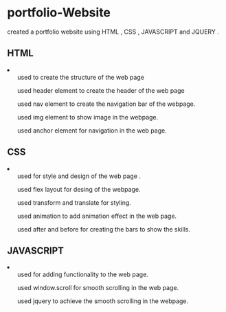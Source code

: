 # portfolio-Website
created a portfolio website using HTML , CSS , JAVASCRIPT  and JQUERY .
<h2>HTML</h2>
<li>
  <ul>used to create the structure of the web page</ul>
  <ul>used header element to create  the header of the web page</ul>
  <ul>used nav element to create the navigation bar of the webpage.</ul>
  <ul>used img element to show image in the webpage.</ul>
  <ul>used anchor element for navigation in the web page.</ul>
</li>
<h2>CSS</h2>
<li>
  <ul>used for style and design of the web page .</ul>
  <ul>used flex layout for desing of the webpage.</ul>
  <ul>used transform and translate for styling.</ul>
  <ul>used animation to add animation effect in the web page.</ul>
  <ul>used after and before for creating the bars to show the skills.</ul>
</li>
<h2>JAVASCRIPT</h2>
<li>
  <ul>used for adding functionality to the web page.</ul>
  <ul>used window.scroll for smooth scrolling  in the web page.</ul>
  <ul>used jquery to achieve the smooth scrolling in the webpage.</ul>
</li>
